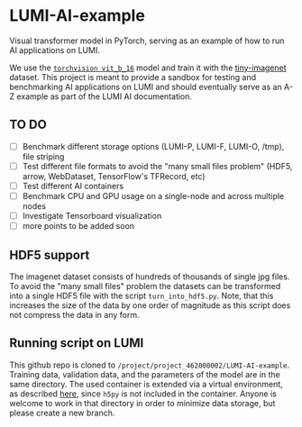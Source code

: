 # LUMI-AI-example
Visual transformer model in PyTorch, serving as an example of how to run AI applications on LUMI. 

We use the [`torchvision vit_b_16`](https://pytorch.org/vision/main/models/generated/torchvision.models.vit_b_16.html#torchvision.models.vit_b_16) model and train it with the [tiny-imagenet](https://image-net.org/download-images.php) dataset. This project is meant to provide a sandbox for testing and benchmarking AI applications on LUMI and should eventually serve as an A-Z example as part of the LUMI AI documentation.

## TO DO
* [ ] Benchmark different storage options (LUMI-P, LUMI-F, LUMI-O, /tmp), file striping 
* [ ] Test different file formats to avoid the "many small files problem" (HDF5, arrow, WebDataset, TensorFlow's TFRecord, etc)
* [ ] Test different AI containers
* [ ] Benchmark CPU and GPU usage on a single-node and across multiple nodes
* [ ] Investigate Tensorboard visualization
* [ ] more points to be added soon

## HDF5 support
The imagenet dataset consists of hundreds of thousands of single jpg files. To avoid the "many small files" problem the datasets can be transformed into a single HDF5 file with the script `turn_into_hdf5.py`. Note, that this increases the size of the data by one order of magnitude as this script does not compress the data in any form. 

## Running script on LUMI
This github repo is cloned to `/project/project_462000002/LUMI-AI-example`. Training data, validation data, and the parameters of the model are in the same directory. The used container is extended via a virtual environment, as described [here](https://github.com/Lumi-supercomputer/Getting_Started_with_AI_workshop/blob/main/07_Extending_containers_with_virtual_environments_for_faster_testing/examples/extending_containers_with_venv.md), since `h5py` is not included in the container. Anyone is welcome to work in that directory in order to minimize data storage, but please create a new branch.
